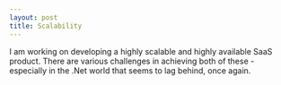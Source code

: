 ```yaml
---
layout: post
title: Scalability
---
```


I am working on developing a highly scalable and highly available SaaS product. There are various challenges in achieving both of these - especially in the .Net world that seems to lag behind, once again.
